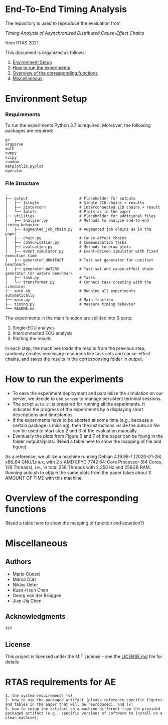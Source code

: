 # End-To-End Timing Analysis

The repository is used to reproduce the evaluation from 

*Timing Analysis of Asynchronized Distributed Cause-Effect Chains*

from RTAS 2021.

This document is organized as follows:
1. [Environment Setup](#environment-setup)
2. [How to run the experiments](#how-to-run-the-experiments)
3. [Overview of the corresponding functions](#overview-of-the-corresponding-functions)
4. [Miscellaneous](#miscellaneous)

# Environment Setup
### Requirements

To run the experiments Python 3.7 is required. Moreover, the following packages are required:
```
gc
argparse
math
numpy
scipy
random
matplotlib.pyplot
operator
```

### File Structure

    .
    ├── output                       # Placeholder for outputs
    │   ├── 1single                  # Single ECU chains + results
    │   ├── 2interconn               # Interconnected ECU chains + result
    │   └── 3plots                   # Plots as in the paper
    ├── utilities                    # Placeholder for additional files
    │   ├── analyzer.py              # Methods to analyze end-to-end timing behavior
    │   ├── augmented_job_chain.py   # Augmented job chains as in the paper
    │   ├── chain.py                 # Cause-effect chains
    │   ├── communication.py         # Communication tasks
    │   ├── evaluation.py            # Methods to draw plots
    │   ├── event_simulator.py       # Event-driven simulator with fixed execution time
    │   ├── generator_UUNIFAST       # Task set generator for uunifast benchmark
    │   ├── generator_WATERS         # Task set and cause-effect chain generator for waters benchmark
    │   ├── task.py                  # Tasks
    │   └── transformer.py           # Connect task creating with the scheduler
    ├── auto.sh                      # Running all experiments automatically
    ├── main.py                      # Main function
    ├── timing.py                    # Measure timing behavior
    └── README.md

The experiments in the main function are splitted into 3 parts:
1. Single-ECU analysis
2. Interconnected ECU analysis
3. Plotting the results

In each step, the machines loads the results from the previous step, randomly creates necessary resources like task sets and cause-effect chains, and saves the results in the corresponsing folder in output.  

# How to run the experiments

- To ease the experiment deployment and parallelize the simulation on our server, we decide to use ```screen``` to manage persistent terminal sessions.
- The script ```auto.sh``` is prepared for running all the experiments. It indicates the progress of the experiments by a displaying short descriptions and timestamps.
- If the experiments have to be aborted at some time (e.g., because a certain package is missing), then the instructions inside the auto.sh file can be used to start step 2 and 3 of the evaluation manually.
- Eventually the plots from Figure 6 and 7 of the paper can be foung in the folder output/3plots:
(Need a table here to show the mapping of file and figure)

As a reference, we utilize a machine running Debian 4.19.98-1 (2020-01-26) x86_64 GNU/Linux, with 2 x AMD EPYC 7742 64-Core Processor (64 Cores, 128 Threads), i.e., in total 256 Threads with 2,25GHz and 256GB RAM. Running auto.sh to obtain the same plots from the paper takes about X AMOUNT OF TIME with this machine.

# Overview of the corresponding functions

(Need a table here to show the mapping of function and equation?)

# Miscellaneous

## Authors

* Mario Günzel
* Marco Dürr
* Niklas Ueter
* Kuan-Hsun Chen
* Georg von der Brüggen
* Jian-Jia Chen

## Acknowledgments

???

## License

This project is licensed under the MIT License - see the [LICENSE.md](LICENSE.md) file for details

# RTAS requirements for AE
    1. the system requirements (v)
    2. how to use the packaged artifact (please reference specific figures and tables in the paper that will be reproduced), and (x)
    3. how to setup the artifact on a machine different from the provided packaged artifact (e.g., specific versions of software to install on a clean machine);

